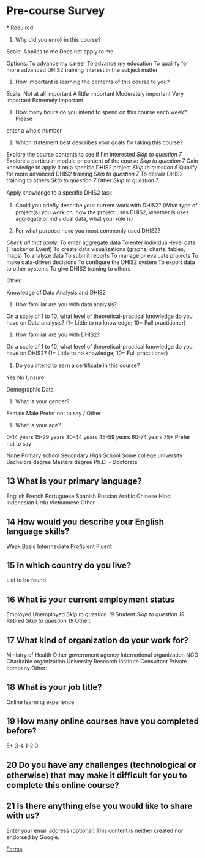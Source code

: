 # Pre-course Survey

\* Required

1. Why did you enroll in this course?

Scale:
Applies to me
Does not apply to me

Options:
To advance my career
To advance my education
To quallify for more advanced DHIS2 training
Interest in the subject matter

1. How important is learning the contents of this course to you?

Scale:
Not at all important
A little important
Moderately important
Very important
Extremely important

1. How many hours do you intend to spend on this course each week? Please

enter a whole number

1. Which statement best describes your goals for taking this course?

Explore the course contents to see if I'm interested *Skip to question 7*
Explore a particular module or content of the course *Skip to question 7*
Gain knowledge to apply it on a specific DHIS2 project *Skip to question 5*
Qualify for more advanced DHIS2 training *Skip to question 7*
To deliver DHIS2 training to others *Skip to question 7*
Other:*Skip to question 7*

Apply knowledge to a speciﬁc DHIS2 task

1. Could you brieﬂy describe your current work with DHIS2? (What type of project(s) you work on, how the project uses DHIS2, whether is uses aggregate or individual data, what your role is)

2. For what purpose have you most commonly used DHIS2?

*Check all that apply.*
To enter aggregate data
To enter individual-level data (Tracker or Event)
To create data visualizations (graphs, charts, tables, maps) To analyze data
To submit reports
To manage or evaluate projects To make data-driven decisions To configure the DHIS2 system To export data to other systems To give DHIS2 training to others

Other:

Knowledge of Data Analysis and DHIS2

1. How familiar are you with data analysis?

On a scale of 1 to 10, what level of theoretical-practical knowledge do you have on Data analysis? (1= Little to no knowledge; 10= Full practitioner)

1. How familiar are you with DHIS2?

On a scale of 1 to 10, what level of theoretical-practical knowledge do you have on DHIS2? (1= Little to no knowledge; 10= Full practitioner)

1. Do you intend to earn a certiﬁcate in this course?

Yes No Unsure

Demographic Data

1. What is your gender?

Female
Male
Prefer not to say / Other

1. What is your age?

0-14 years
15-29 years
30-44 years
45-59 years
60-74 years
75+
Prefer not to say

None
Primary school Secondary
High School Some college
university Bachelors degree
Masters degree
Ph.D. - Doctorate

## 13 What is your primary language?

English
French
Portuguese
Spanish
Russian
Arabic
Chinese
Hindi
Indonesian
Urdu
Vietnamese
Other

## 14 How would you describe your English language skills?

Weak
Basic
Intermediate
Proficient
Fluent

## 15 In which country do you live?

List to be found

## 16 What is your current employment status

Employed
Unemployed *Skip to question 19*
Student *Skip to question 19*
Retired *Skip to question 19*
Other:

## 17 What kind of organization do your work for?

Ministry of Health
Other government agency
International organization NGO
Charitable organization University
Research institute Consultant
Private company
Other:

## 18 What is your job title?

Online learning experience

## 19 How many online courses have you completed before?

5+
3-4
1-2
0

## 20 Do you have any challenges (technological or otherwise) that may make it diﬃcult for you to complete this online course?

## 21 Is there anything else you would like to share with us?

Enter your email address (optional)
This content is neither created nor endorsed by Google.

[Forms](https://www.google.com/forms/about/?utm_source=product&utm_medium=forms_logo&utm_campaign=forms)
